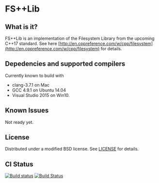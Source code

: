 FS++Lib
=======

What is it?
-----------

FS++Lib is an implementation of the Filesystem Library from the
upcoming C++17 standard.  See here
[http://en.cppreference.com/w/cpp/filesystem](http://en.cppreference.com/w/cpp/filesystem)
for details.


Depedencies and supported compilers
-----------------------------------

Currently known to build with

- clang-3.7.1 on Mac
- GCC 4.9.1 on Ubuntu 14.04
- Visual Studio 2015 on Win10.


Known Issues
------------

Not ready yet.


License
-------

Distributed under a modified BSD license.  See [LICENSE](LICENSE) for
details.

CI Status
---------
[![Build status](https://ci.appveyor.com/api/projects/status/m6qkc7co91bdolpp/branch/master?svg=true)](https://ci.appveyor.com/project/hvellyr/fspplib/branch/master)
[![Build Status](https://travis-ci.org/hvellyr/fspplib.svg?branch=master)](https://travis-ci.org/hvellyr/fspplib)
